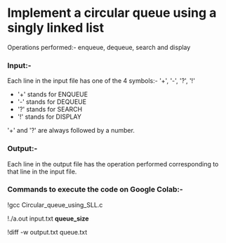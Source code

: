 <h1> Implement a circular queue using a singly linked list </h1>

Operations performed:- enqueue, dequeue, search and display


<b> <h3> Input:- </h3> </b>
Each line in the input file has one of the 4 symbols:- '+', '-', '?', '!'
  - '+' stands for ENQUEUE
  - '-' stands for DEQUEUE
  - '?' stands for SEARCH
  - '!' stands for DISPLAY
  
'+' and '?' are always followed by a number.

<b> <h3> Output:- </h3> </b>

Each line in the output file has the operation performed corresponding to that line in the input file.


<b> <h3> Commands to execute the code on Google Colab:- </h3> </b>

!gcc Circular_queue_using_SLL.c

!./a.out input.txt <b> queue_size </b>

!diff -w output.txt queue.txt
